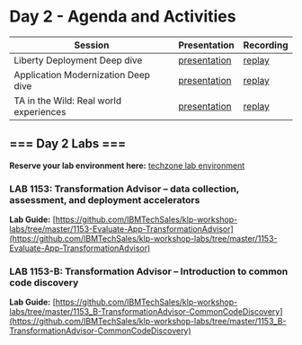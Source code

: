 # Day 2 - Agenda and Activities


Session   | Presentation | Recording 
----------|-----------|---------------
Liberty Deployment Deep dive | [presentation](https://ibm.box.com/s/0531dslo4cj9ejw6zslo8tc49pwy7jwr)   |  [replay](https://ibm.box.com/s/vllny02li7wg2dcjrqqfddsw84adzyf2)
Application Modernization Deep dive  | [presentation](https://ibm.box.com/s/a4tubwxdrppb70n760wd4gi0h64ams4k)   |  [replay](https://ibm.box.com/s/l3c1loardnifvf8ex5tykagpwrvs1ke5)
TA in the Wild: Real world experiences | [presentation](https://ibm.box.com/s/4t2lj38zn1hbek9w8u3d76ehjisr21d6)   |  [replay](https://ibm.box.com/s/opi9aear72n2b761s2y92itms9w9u3ll)


## === Day 2 Labs  ===

  **Reserve your lab environment here:** [techzone lab environment](https://techzone.ibm.com/my/reservations/create/63877af037f8a600183c737b)


### LAB 1153: Transformation Advisor – data collection, assessment, and deployment accelerators

  **Lab Guide:** [https://github.com/IBMTechSales/klp-workshop-labs/tree/master/1153-Evaluate-App-TransformationAdvisor](https://github.com/IBMTechSales/klp-workshop-labs/tree/master/1153-Evaluate-App-TransformationAdvisor)



### LAB 1153-B: Transformation Advisor – Introduction to common code discovery

  **Lab Guide:** [https://github.com/IBMTechSales/klp-workshop-labs/tree/master/1153_B-TransformationAdvisor-CommonCodeDiscovery](https://github.com/IBMTechSales/klp-workshop-labs/tree/master/1153_B-TransformationAdvisor-CommonCodeDiscovery)

  